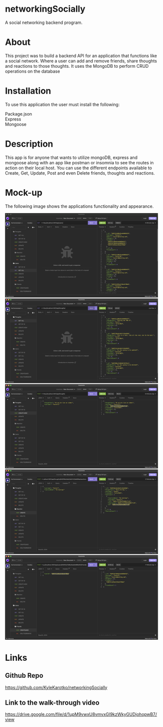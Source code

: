 # networkingSocially
A social networking backend program.
# About
This project was to build a backend API for an application that functions like a social network. Where a user can add and remove friends, share thoughts and reactions to those thoughts. It uses the MongoDB to perform CRUD operations on the database

# Installation
To use this application the user must install the following:

Package.json <br>
Express <br>
Mongoose


# Description
This app is for anyone that wants to utilize mongoDB, express and mongoose along with an app like postman or insomnia to see the routes in action on their local host. You can use the different endpoints available to Create, Get, Update, Post and even Delete friends, thoughts and reactions.
# Mock-up
The following image shows the applications functionality and appearance.

![Application example](./assets/images/NS1.png)
![Application example](./assets/images/NS2.png)
![Application example](./assets/images/NS3.png)
![Application example](./assets/images/NS4.png)
![Application example](./assets/images/NS5.png)
# Links

## Github Repo
https://github.com/KyleKarotko/networkingSocially
## Link to the walk-through video
https://drive.google.com/file/d/1upM9vwxU8vmvxGl9kzWkyGUDjohopwB7/view